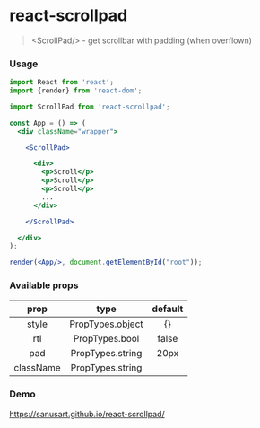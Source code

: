 # react-scrollpad
> &lt;ScrollPad/> - get scrollbar with padding (when overflown)

### Usage

```jsx
import React from 'react';
import {render} from 'react-dom';

import ScrollPad from 'react-scrollpad';

const App = () => (
  <div className="wrapper">

    <ScrollPad>

      <div>
        <p>Scroll</p>
        <p>Scroll</p>
        <p>Scroll</p>
        ...
      </div>

    </ScrollPad>

  </div>
);

render(<App/>, document.getElementById("root"));
```

### Available props

**prop**|**type**|**default**
:-----:|:-----:|:-----:
style | PropTypes.object | {}
rtl | PropTypes.bool | false
pad | PropTypes.string | 20px
className | PropTypes.string |

### Demo

https://sanusart.github.io/react-scrollpad/
